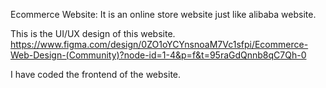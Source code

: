 Ecommerce Website:
It is an online store website just like alibaba website.

This is the UI/UX design of this website.
https://www.figma.com/design/0ZO1oYCYnsnoaM7Vc1sfpi/Ecommerce-Web-Design-(Community)?node-id=1-4&p=f&t=95raGdQnnb8qC7Qh-0

 I have coded the frontend of the website.
 
